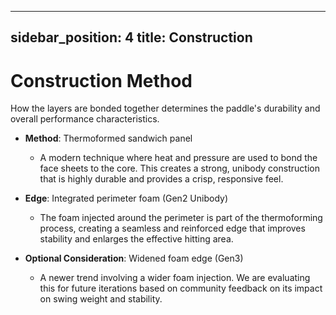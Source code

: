 
---
sidebar_position: 4
title: Construction
---

# Construction Method

How the layers are bonded together determines the paddle's durability and overall performance characteristics.

- **Method**: Thermoformed sandwich panel
  - A modern technique where heat and pressure are used to bond the face sheets to the core. This creates a strong, unibody construction that is highly durable and provides a crisp, responsive feel.

- **Edge**: Integrated perimeter foam (Gen2 Unibody)
  - The foam injected around the perimeter is part of the thermoforming process, creating a seamless and reinforced edge that improves stability and enlarges the effective hitting area.

- **Optional Consideration**: Widened foam edge (Gen3)
  - A newer trend involving a wider foam injection. We are evaluating this for future iterations based on community feedback on its impact on swing weight and stability.
